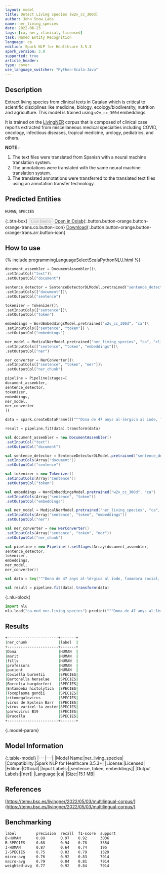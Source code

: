 ```yaml
---
layout: model
title: Detect Living Species (w2v_cc_300d)
author: John Snow Labs
name: ner_living_species
date: 2022-06-23
tags: [ca, ner, clinical, licensed]
task: Named Entity Recognition
language: ca
edition: Spark NLP for Healthcare 3.5.3
spark_version: 3.0
supported: true
article_header:
type: cover
use_language_switcher: "Python-Scala-Java"
---
```


## Description

Extract living species from clinical texts in Catalan which is critical to scientific disciplines like medicine, biology, ecology/biodiversity, nutrition and agriculture. This model is trained using `w2v_cc_300d` embeddings.

It is trained on the [LivingNER](https://temu.bsc.es/livingner/2022/05/03/multilingual-corpus/) corpus that is composed of clinical case reports extracted from miscellaneous medical specialties including COVID, oncology, infectious diseases, tropical medicine, urology, pediatrics, and others.

**NOTE :**
1.	The text files were translated from Spanish with a neural machine translation system.
2.	The annotations were translated with the same neural machine translation system.
3.	The translated annotations were transferred to the translated text files using an annotation transfer technology.

## Predicted Entities

`HUMAN`, `SPECIES`

{:.btn-box}
<button class="button button-orange" disabled>Live Demo</button>
[Open in Colab](https://colab.research.google.com/github/JohnSnowLabs/spark-nlp-workshop/blob/master/tutorials/Certification_Trainings/Healthcare/1.Clinical_Named_Entity_Recognition_Model.ipynb){:.button.button-orange.button-orange-trans.co.button-icon}
[Download](https://s3.amazonaws.com/auxdata.johnsnowlabs.com/clinical/models/ner_living_species_ca_3.5.3_3.0_1655975861739.zip){:.button.button-orange.button-orange-trans.arr.button-icon}

## How to use



<div class="tabs-box" markdown="1">
{% include programmingLanguageSelectScalaPythonNLU.html %}

```python
document_assembler = DocumentAssembler()\
.setInputCol("text")\
.setOutputCol("document")

sentence_detector = SentenceDetectorDLModel.pretrained("sentence_detector_dl", "xx")\
.setInputCols(["document"])\
.setOutputCol("sentence")

tokenizer = Tokenizer()\
.setInputCols(["sentence"])\
.setOutputCol("token")

embeddings = WordEmbeddingsModel.pretrained("w2v_cc_300d", "ca")\
.setInputCols(["sentence", "token"]) \
.setOutputCol("embeddings")

ner_model = MedicalNerModel.pretrained("ner_living_species", "ca", "clinical/models")\
.setInputCols(["sentence", "token", "embeddings"])\
.setOutputCol("ner")

ner_converter = NerConverter()\
.setInputCols(["sentence", "token", "ner"])\
.setOutputCol("ner_chunk")

pipeline = Pipeline(stages=[
document_assembler, 
sentence_detector,
tokenizer,
embeddings,
ner_model,
ner_converter   
])

data = spark.createDataFrame([["""Dona de 47 anys al·lèrgica al iode, fumadora social, intervinguda de varices, dues cesàries i un abscés gluti. Sense altres antecedents mèdics d'interès ni tractament habitual. Viu amb el seu marit i tres fills, treballa com a professora. En el moment de la nostra valoració en la planta de Cirurgia General, la pacient presenta TA 69/40 mm Hg, freqüència cardíaca 120 lpm, taquipnea en repòs, pal·lidesa mucocutánea, mala perfusió distal i afligeix nàusees. L'abdomen és tou, no presenta peritonismo i el dèbit del drenatge abdominal roman sense canvis. Les serologies de Coxiella burnetii, Bartonella henselae, Borrelia burgdorferi, Entamoeba histolytica, Toxoplasma gondii, citomegalovirus, virus de Epstein Barr, virus varicel·la zoster i parvovirus B19 van ser negatives. No obstant això, es va detectar test de rosa de Bengala positiu per a Brucella, el test de Coombs i les aglutinacions també van ser positives amb un títol 1/40."""]]).toDF("text")

result = pipeline.fit(data).transform(data)
```
```scala
val document_assembler = new DocumentAssembler()
.setInputCol("text")
.setOutputCol("document")

val sentence_detector = SentenceDetectorDLModel.pretrained("sentence_detector_dl", "xx")
.setInputCols(Array("document"))
.setOutputCol("sentence")

val tokenizer = new Tokenizer()
.setInputCols(Array("sentence"))
.setOutputCol("token")

val embeddings = WordEmbeddingsModel.pretrained("w2v_cc_300d", "ca")
.setInputCols(Array("sentence", "token"))
.setOutputCol("embeddings")

val ner_model = MedicalNerModel.pretrained("ner_living_species", "ca", "clinical/models")
.setInputCols(Array("sentence", "token", "embeddings"))
.setOutputCol("ner")

val ner_converter = new NerConverter()
.setInputCols(Array("sentence", "token", "ner"))
.setOutputCol("ner_chunk")

val pipeline = new Pipeline().setStages(Array(document_assembler, 
sentence_detector,
tokenizer,
embeddings,
ner_model,
ner_converter))

val data = Seq("""Dona de 47 anys al·lèrgica al iode, fumadora social, intervinguda de varices, dues cesàries i un abscés gluti. Sense altres antecedents mèdics d'interès ni tractament habitual. Viu amb el seu marit i tres fills, treballa com a professora. En el moment de la nostra valoració en la planta de Cirurgia General, la pacient presenta TA 69/40 mm Hg, freqüència cardíaca 120 lpm, taquipnea en repòs, pal·lidesa mucocutánea, mala perfusió distal i afligeix nàusees. L'abdomen és tou, no presenta peritonismo i el dèbit del drenatge abdominal roman sense canvis. Les serologies de Coxiella burnetii, Bartonella henselae, Borrelia burgdorferi, Entamoeba histolytica, Toxoplasma gondii, citomegalovirus, virus de Epstein Barr, virus varicel·la zoster i parvovirus B19 van ser negatives. No obstant això, es va detectar test de rosa de Bengala positiu per a Brucella, el test de Coombs i les aglutinacions també van ser positives amb un títol 1/40.""").toDS.toDF("text")

val result = pipeline.fit(data).transform(data)
```


{:.nlu-block}
```python
import nlu
nlu.load("ca.med_ner.living_species").predict("""Dona de 47 anys al·lèrgica al iode, fumadora social, intervinguda de varices, dues cesàries i un abscés gluti. Sense altres antecedents mèdics d'interès ni tractament habitual. Viu amb el seu marit i tres fills, treballa com a professora. En el moment de la nostra valoració en la planta de Cirurgia General, la pacient presenta TA 69/40 mm Hg, freqüència cardíaca 120 lpm, taquipnea en repòs, pal·lidesa mucocutánea, mala perfusió distal i afligeix nàusees. L'abdomen és tou, no presenta peritonismo i el dèbit del drenatge abdominal roman sense canvis. Les serologies de Coxiella burnetii, Bartonella henselae, Borrelia burgdorferi, Entamoeba histolytica, Toxoplasma gondii, citomegalovirus, virus de Epstein Barr, virus varicel·la zoster i parvovirus B19 van ser negatives. No obstant això, es va detectar test de rosa de Bengala positiu per a Brucella, el test de Coombs i les aglutinacions també van ser positives amb un títol 1/40.""")
```

</div>

## Results

```bash
+-----------------------+-------+
|ner_chunk              |label  |
+-----------------------+-------+
|Dona                   |HUMAN  |
|marit                  |HUMAN  |
|fills                  |HUMAN  |
|professora             |HUMAN  |
|pacient                |HUMAN  |
|Coxiella burnetii      |SPECIES|
|Bartonella henselae    |SPECIES|
|Borrelia burgdorferi   |SPECIES|
|Entamoeba histolytica  |SPECIES|
|Toxoplasma gondii      |SPECIES|
|citomegalovirus        |SPECIES|
|virus de Epstein Barr  |SPECIES|
|virus varicel·la zoster|SPECIES|
|parvovirus B19         |SPECIES|
|Brucella               |SPECIES|
+-----------------------+-------+
```

{:.model-param}
## Model Information

{:.table-model}
|---|---|
|Model Name:|ner_living_species|
|Compatibility:|Spark NLP for Healthcare 3.5.3+|
|License:|Licensed|
|Edition:|Official|
|Input Labels:|[sentence, token, embeddings]|
|Output Labels:|[ner]|
|Language:|ca|
|Size:|15.1 MB|

## References

[https://temu.bsc.es/livingner/2022/05/03/multilingual-corpus/](https://temu.bsc.es/livingner/2022/05/03/multilingual-corpus/)

## Benchmarking

```bash
label         precision  recall  f1-score  support 
B-HUMAN       0.88       0.97    0.92      3036    
B-SPECIES     0.68       0.94    0.78      3354    
I-HUMAN       0.87       0.64    0.74      195     
I-SPECIES     0.75       0.83    0.79      1329    
micro-avg     0.76       0.92    0.83      7914    
macro-avg     0.79       0.84    0.81      7914    
weighted-avg  0.77       0.92    0.84      7914  
```
